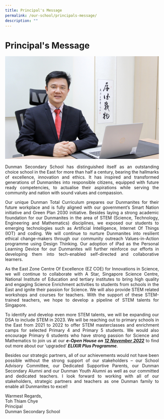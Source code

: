 ```yaml
---
title: Principal's Message
permalink: /our-school/principals-message/
description: ""
---
```

# Principal's Message


![](/images/Our%20School/Mr%20Toh_4.jpeg)

<p style="text-align: justify;"> Dunman Secondary School has distinguished itself as an outstanding choice school in the East for more than half a century, bearing the hallmarks of excellence, innovation and ethics. It has inspired and transformed generations of Dunmanites into responsible citizens, equipped with future ready competencies, to actualise their aspirations while serving the community and nation with sound values and compassion. </p> 

<p style="text-align: justify;"> Our unique Dunman Total Curriculum prepares our Dunmanites for their future workplace and is fully aligned with our government’s Smart Nation initiative and Green Plan 2030 initiative. Besides laying a strong academic foundation for our Dunmanites in the area of STEM (Science, Technology, Engineering and Mathematics) disciplines, we exposed our students to emerging technologies such as Artificial Intelligence, Internet Of Things (IOT) and coding. We will continue to nurture Dunmanites into resilient ethical change-makers through our community outreach Values-in-Action programme using Design Thinking. Our adoption of iPad as the Personal Learning Device for our Dunmanites will further reinforce our efforts in developing them into tech-enabled self-directed and collaborative learners.  </p>

<p style="text-align: justify;">As the East Zone Centre Of Excellence (EZ COE) for Innovations in Science, we will continue to collaborate with A Star, Singapore Science Centre, National Institute of Education and tertiary institutes to bring high quality and engaging Science Enrichment activities to students from schools in the East and ignite their passion for Science. We will also provide STEM related workshops and courses for teachers. With the support of these STEM-trained teachers, we hope to develop a pipeline of STEM talents for Singapore.</p>

<p style="text-align: justify;">To identify and develop even more STEM talents, we will be expanding our DSA to include STEM in 2023. We will be reaching out to primary schools in the East from 2021 to 2022 to offer STEM masterclasses and enrichment camps for selected Primary 4 and Primary 5 students. We would also encourage Primary 6 students who have strong passion for Science and Mathematics to join us at our <b><i>e-Open House on</i></b> <b><i><u>12 November 2022</u></i></b> to find out more about our ‘upgraded’ <b><i>ELIXIR Plus Programme</i></b>.     </p>

<p style="text-align: justify;">Besides our strategic partners, all of our achievements would not have been possible without the strong support of our stakeholders – our School Advisory Committee, our Dedicated Supportive Parents, our Dunman Secondary Alumni and our Dunman Youth Alumni as well as our committed and dedicated teachers. I look forward to working with all of our stakeholders, strategic partners and teachers as one Dunman family to enable all Dunmanites to excel!</p>


Warmest Regards,  
Toh Thiam Chye  
Principal  
Dunman Secondary School